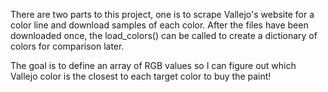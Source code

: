 There are two parts to this project, one is to scrape Vallejo's website for a color line and download samples of each color.  After the files have been downloaded once, the load_colors() can be called to create a dictionary of colors for comparison later.

The goal is to define an array of RGB values so I can figure out which Vallejo color is the closest to each target color to buy the paint!